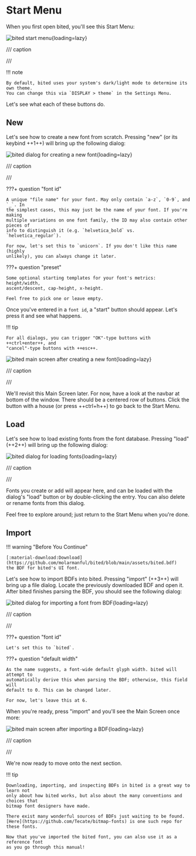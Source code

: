 # Start Menu

When you first open bited, you'll see this Start Menu:

![bited start menu](assets/start.png){loading=lazy}

/// caption

///

!!! note

    By default, bited uses your system's dark/light mode to determine its own theme.
    You can change this via `DISPLAY > theme` in the Settings Menu.

Let's see what each of these buttons do.

## New

Let's see how to create a new font from scratch. Pressing "new" (or its keybind
++1++) will bring up the following dialog:

![bited dialog for creating a new font](assets/new.png){loading=lazy}

/// caption

///

???+ question "font id"

    A unique "file name" for your font. May only contain `a-z`, `0-9`, and `_`. In
    the simplest cases, this may just be the name of your font. If you're making
    multiple variations on one font family, the ID may also contain other pieces of
    info to distinguish it (e.g. `helvetica_bold` vs. `helvetica_regular`).

    For now, let's set this to `unicorn`. If you don't like this name (highly
    unlikely), you can always change it later.

???+ question "preset"

    Some optional starting templates for your font's metrics: height/width,
    ascent/descent, cap-height, x-height.

    Feel free to pick one or leave empty.

Once you've entered in a `font id`, a "start" button should appear. Let's press
it and see what happens.

!!! tip

    For all dialogs, you can trigger "OK"-type buttons with ++ctrl+enter++, and
    "cancel"-type buttons with ++esc++.

![bited main screen after creating a new font](assets/new-ed.png){loading=lazy}

/// caption

///

We'll revisit this Main Screen later. For now, have a look at the navbar at
bottom of the window. There should be a centered row of buttons. Click the
button with a house (or press ++ctrl+h++) to go back to the Start Menu.

## Load

Let's see how to load existing fonts from the font database. Pressing "load"
(++2++) will bring up the following dialog:

![bited dialog for loading fonts](assets/load.png){loading=lazy}

/// caption

///

Fonts you create or add will appear here, and can be loaded with the dialog's
"load" button or by double-clicking the entry. You can also delete or rename
fonts from this dialog.

Feel free to explore around; just return to the Start Menu when you're done.

## Import

!!! warning "Before You Continue"

    [:material-download:Download](https://github.com/molarmanful/bited/blob/main/assets/bited.bdf)
    the BDF for bited's UI font.

Let's see how to import BDFs into bited. Pressing "import" (++3++) will bring up
a file dialog. Locate the previously downloaded BDF and open it. After bited
finishes parsing the BDF, you should see the following dialog:

![bited dialog for importing a font from BDF](assets/import.png){loading=lazy}

/// caption

///

???+ question "font id"

    Let's set this to `bited`.

???+ question "default width"

    As the name suggests, a font-wide default glyph width. bited will attempt to
    automatically derive this when parsing the BDF; otherwise, this field will
    default to 0. This can be changed later.

    For now, let's leave this at 6.

When you're ready, press "import" and you'll see the Main Screen once more:

![bited main screen after importing a BDF](assets/import-ed.png){loading=lazy}

/// caption

///

We're now ready to move onto the next section.

!!! tip

    Downloading, importing, and inspecting BDFs in bited is a great way to learn not
    only about how bited works, but also about the many conventions and choices that
    bitmap font designers have made.

    There exist many wonderful sources of BDFs just waiting to be found.
    [Here](https://github.com/Tecate/bitmap-fonts) is one such repo for these fonts.

    Now that you've imported the bited font, you can also use it as a reference font
    as you go through this manual!
